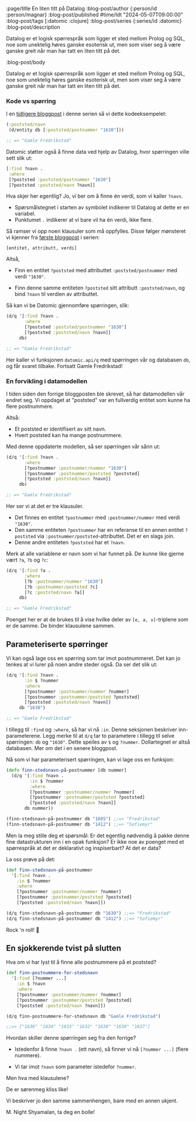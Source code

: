 :page/title En liten titt på Datalog
:blog-post/author {:person/id :person/magnar}
:blog-post/published #time/ldt "2024-05-07T09:00:00"
:blog-post/tags [:datomic :clojure]
:blog-post/series {:series/id :datomic}
:blog-post/description

Datalog er et logisk spørrespråk som ligger et sted mellom Prolog og SQL, noe
som unektelig høres ganske esoterisk ut, men som viser seg å være ganske greit
når man har tatt en liten titt på det.

:blog-post/body

Datalog er et logisk spørrespråk som ligger et sted mellom Prolog og SQL, noe
som unektelig høres ganske esoterisk ut, men som viser seg å være ganske greit
når man har tatt en liten titt på det.

### Kode vs spørring

I en [tidligere bloggpost](/alle-gatene-i-kommunen/) i denne serien så vi dette
kodeeksempelet:

```clj
(:poststed/navn
 (d/entity db [:poststed/postnummer "1630"]))

;; => "Gamle Fredrikstad"
```

Datomic støtter også å finne data ved hjelp av Datalog, hvor spørringen ville
sett slik ut:

```clj
[:find ?navn .
 :where
 [?poststed :poststed/postnummer "1630"]
 [?poststed :poststed/navn ?navn]]
```

Hva skjer her egentlig? Jo, vi ber om å finne én verdi, som vi kaller `?navn`.

- Spørsmålstegnet i starten av symbolet indikerer til Datalog at dette er en
  variabel.
- Punktumet `.` indikerer at vi bare vil ha én verdi, ikke flere.

Så ramser vi opp noen klausuler som må oppfylles. Disse følger mønsteret vi
kjenner fra [første bloggpost](/smak-av-datomic/) i serien:

```
[entitet, attributt, verdi]
```

Altså,

- Finn en entitet `?poststed` med attributtet `:poststed/postnummer` med
  verdi `"1630"`.

- Finn denne samme entiteten `?poststed` sitt attributt `:poststed/navn`, og bind `?navn` til verdien av attributtet.

Så kan vi be Datomic gjennomføre spørringen, slik:

```clj
(d/q '[:find ?navn .
       :where
       [?poststed :poststed/postnummer "1630"]
       [?poststed :poststed/navn ?navn]]
     db)

;; => "Gamle Fredrikstad"
```

Her kaller vi funksjonen `datomic.api/q` med spørringen vår og databasen `db`,
og får svaret tilbake. Fortsatt Gamle Fredrikstad!

### En forvikling i datamodellen

I tiden siden den forrige bloggposten ble skrevet, så har datamodellen vår
endret seg. Vi oppdaget at "poststed" var en fullverdig entitet som kunne ha
flere postnummere.

Altså:

- Et poststed er identifisert av sitt navn.
- Hvert poststed kan ha mange postnummere.

Med denne oppdaterte modellen, så ser spørringen vår sånn ut:

```clj
(d/q '[:find ?navn .
       :where
       [?postnummer :postnummer/nummer "1630"]
       [?postnummer :postnummer/poststed ?poststed]
       [?poststed :poststed/navn ?navn]]
     db)

;; => "Gamle Fredrikstad"
```

Her ser vi at det er tre klausuler.

- Det finnes en entitet `?postnummer` med `:postnummer/nummer` med verdi `"1630"`.
- Den samme entiteten `?postnummer` har en referanse til en annen entitet
  `?poststed` via `:postnummer/poststed`-attributtet. Det er en slags join.
- Denne andre entiteten `?poststed` har et `?navn`.

Merk at alle variablene er navn som vi har funnet på. De kunne
like gjerne vært `?a`, `?b` og `?c`:

```clj
(d/q '[:find ?a .
       :where
       [?b :postnummer/nummer "1630"]
       [?b :postnummer/poststed ?c]
       [?c :poststed/navn ?a]]
     db)

;; => "Gamle Fredrikstad"
```

Poenget her er at de brukes til å vise hvilke deler av `[e, a, v]`-triplene som
er de samme. De binder klausulene sammen.

## Parameteriserte spørringer

Vi kan også lage oss en spørring som tar imot postnummeret. Det kan jo tenkes at
vi lurer på noen andre steder også. Da ser det slik ut:

```clj
(d/q '[:find ?navn .
       :in $ ?nummer
       :where
       [?postnummer :postnummer/nummer ?nummer]
       [?postnummer :postnummer/poststed ?poststed]
       [?poststed :poststed/navn ?navn]]
     db "1630")

;; => "Gamle Fredrikstad"
```

I tillegg til `:find` og `:where`, så har vi nå `:in`. Denne seksjonen
beskriver inn-parameterene. Legg merke til at `d/q` tar to parametere i tillegg
til selve spørringen: `db` og `"1630"`. Dette speiles av `$` og `?nummer`.
Dollartegnet er altså databasen. Mer om det i en senere bloggpost.

Nå som vi har parameterisert spørringen, kan vi lage oss en funksjon:

```clj
(defn finn-stedsnavn-på-postnummer [db nummer]
  (d/q '[:find ?navn .
         :in $ ?nummer
         :where
         [?postnummer :postnummer/nummer ?nummer]
         [?postnummer :postnummer/poststed ?poststed]
         [?poststed :poststed/navn ?navn]]
       db nummer))

(finn-stedsnavn-på-postnummer db "1605") ;;=> "Fredrikstad"
(finn-stedsnavn-på-postnummer db "1412") ;;=> "Sofiemyr"
```

Men la meg stille deg et spørsmål: Er det egentlig nødvendig å pakke denne
fine datastrukturen inn i en opak funksjon? Er ikke noe av poenget med et
spørrespråk at det er deklarativt og inspiserbart? At det er data?

La oss prøve på det:

```clj
(def finn-stedsnavn-på-postnummer
  '[:find ?navn .
    :in $ ?nummer
    :where
    [?postnummer :postnummer/nummer ?nummer]
    [?postnummer :postnummer/poststed ?poststed]
    [?poststed :poststed/navn ?navn]])

(d/q finn-stedsnavn-på-postnummer db "1630") ;;=> "Fredrikstad"
(d/q finn-stedsnavn-på-postnummer db "1412") ;;=> "Sofiemyr"
```

Rock 'n roll! 🤘

## En sjokkerende tvist på slutten

Hva om vi har lyst til å finne alle postnummere på et poststed?

```clj
(def finn-postnummere-for-stedsnavn
  '[:find [?nummer ...]
    :in $ ?navn
    :where
    [?postnummer :postnummer/nummer ?nummer]
    [?postnummer :postnummer/poststed ?poststed]
    [?poststed :poststed/navn ?navn]])

(d/q finn-postnummere-for-stedsnavn db "Gamle Fredrikstad")

;;=> ["1636" "1634" "1633" "1632" "1630" "1639" "1637"]
```

Hvordan skiller denne spørringen seg fra den forrige?

- Istedenfor å finne `?navn .` (ett navn), så finner vi nå `[?nummer ...]` (flere nummere).

- Vi tar imot `?navn` som parameter istedefor `?nummer`.

Men hva med klausulene?

De er sørenmeg kliss like!

Vi beskriver jo den samme sammenhengen, bare med en annen ukjent.

M. Night Shyamalan, ta deg en bolle!
